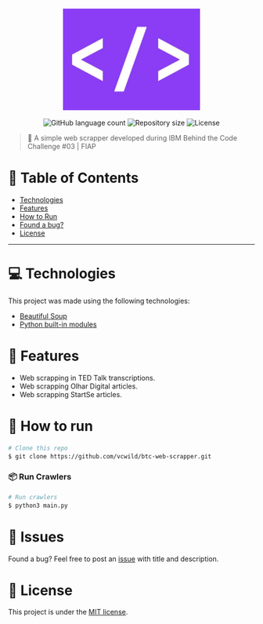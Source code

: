 <p align="center">
   <img src="./.github/logo.png" alt="Behind The Code Challenge 03" width="280"/>
</p>

<p align="center">	
  <img alt="GitHub language count" src="https://img.shields.io/github/languages/count/vcwild/btc-web-scrapper">

  <img alt="Repository size" src="https://img.shields.io/github/repo-size/vcwild/btc-web-scrapper">

  <img alt="License" src="https://img.shields.io/badge/license-MIT-8257E5">
</p>

> :rocket: A simple web scrapper developed during IBM Behind the Code Challenge #03 | FIAP


# :pushpin: Table of Contents
 
* [Technologies](#computer-technologies)
* [Features](#rocket-features)
* [How to Run](#construction_worker-how-to-run)
* [Found a bug?](#bug-issues)
* [License](#closed_book-license)

-----

# :computer: Technologies
This project was made using the following technologies:

* [Beautiful Soup](https://www.crummy.com/software/BeautifulSoup/bs4/doc/)      
* [Python built-in modules](https://docs.python.org/3/py-modindex.html)         

# :rocket: Features

* Web scrapping in TED Talk transcriptions.
* Web scrapping Olhar Digital articles.
* Web scrapping StartSe articles.

# :construction_worker: How to run
```bash
# Clone this repo
$ git clone https://github.com/vcwild/btc-web-scrapper.git
```
### 📦 Run Crawlers

```bash
# Run crawlers
$ python3 main.py
```

# :bug: Issues

Found a bug? Feel free to post an [issue](https://github.com/vcwild/btc-web-scrapper/issues) with title and description.


# :closed_book: License

This project is under the [MIT license](./LICENSE).
